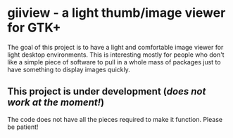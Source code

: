 
# giiview - a light thumb/image viewer for GTK+

The goal of this project is to have a light and comfortable
image viewer for light desktop environments. This is interesting
mostly for people who don't like a simple piece of software to pull in
a whole mass of packages just to have something to display images
quickly.

## This project is under development (*does not work at the moment!*)

The code does not have all the pieces required to make it function. Please be
patient!
